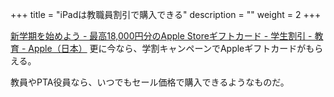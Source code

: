+++
title = "iPadは教職員割引で購入できる"
description = ""
weight = 2
+++

[新学期を始めよう - 最高18,000円分のApple Storeギフトカード - 学生割引 - 教育 - Apple（日本）](https://www.apple.com/jp_edu_1460/shop/back-to-school)
更に今なら、学割キャンペーンでAppleギフトカードがもらえる。

教員やPTA役員なら、いつでもセール価格で購入できるようなものだ。